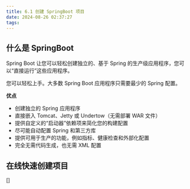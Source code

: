 ```yaml
---
title: 6.1 创建 SpringBoot 项目
date: 2024-08-26 02:37:27
tags:
---
```



## 什么是 SpringBoot

Spring Boot 让您可以轻松创建独立的、基于 Spring 的生产级应用程序，您可以“直接运行”这些应用程序。

您可以轻松上手。大多数 Spring Boot 应用程序只需要最少的 Spring 配置。

**优点**

- 创建独立的 Spring 应用程序
- 直接嵌入 Tomcat、Jetty 或 Undertow（无需部署 WAR 文件）
- 提供自定义的“启动器”依赖项来简化您的构建配置
- 尽可能自动配置 Spring 和第三方库
- 提供可用于生产的功能，例如指标、健康检查和外部化配置
- 完全无需代码生成，也无需 XML 配置

## 在线快速创建项目

[]
